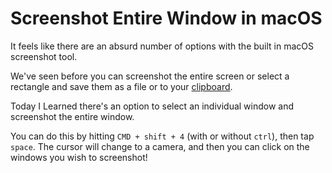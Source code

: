 # Screenshot Entire Window in macOS

It feels like there are an absurd number of options with the built in macOS
screenshot tool.

We've seen before you can screenshot the entire screen or select a rectangle
and save them as a file or to your
[clipboard](https://til.hashrocket.com/posts/f7kpcngqnn-saving-screenshots-to-clipboard-on-mac).

Today I Learned there's an option to select an individual window and screenshot
the entire window.

You can do this by hitting `CMD + shift + 4` (with or without `ctrl`), then tap
`space`. The cursor will change to a camera, and then you can click on the
windows you wish to screenshot!
